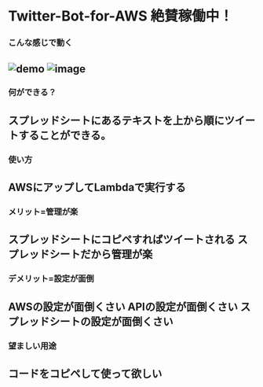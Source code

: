 # Twitter-Bot-for-AWS 絶賛稼働中！
### こんな感じで動く
![demo](https://user-images.githubusercontent.com/46292023/203885770-c91cfa35-c97f-4663-88f4-2015e90f9d0b.gif)
![image](https://user-images.githubusercontent.com/46292023/203885900-808eea61-e0e1-4d89-93c2-0a701ee2d826.png)
---
### 何ができる？
  スプレッドシートにあるテキストを上から順にツイートすることができる。
---
### 使い方
  AWSにアップしてLambdaで実行する
---
### メリット=管理が楽
  スプレッドシートにコピペすればツイートされる
  スプレッドシートだから管理が楽
---
### デメリット=設定が面倒
 
 AWSの設定が面倒くさい
 APIの設定が面倒くさい
 スプレッドシートの設定が面倒くさい
---
### 望ましい用途
  コードをコピペして使って欲しい
---

